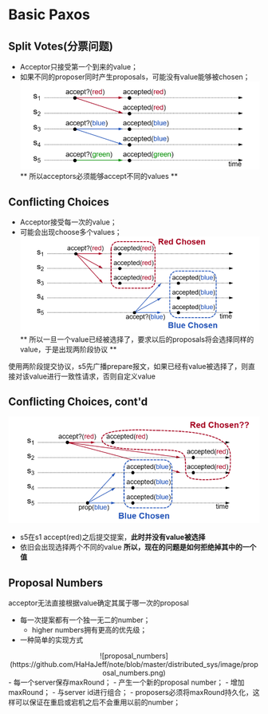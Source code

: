 # Basic Paxos
## Split Votes(分票问题)
- Acceptor只接受第一个到来的value；
- 如果不同的proposer同时产生proposals，可能没有value能够被chosen；
![split_votes](https://github.com/HaHaJeff/note/blob/master/distributed_sys/image/split_votes.png)
** 所以acceptors必须能够accept不同的values **

## Conflicting Choices
- Acceptor接受每一次的value；
- 可能会出现choose多个values；
![conflict_choices](https://github.com/HaHaJeff/note/blob/master/distributed_sys/image/conflict_choices.png)
** 所以一旦一个value已经被选择了，要求以后的proposals将会选择同样的value，于是出现两阶段协议 **

使用两阶段提交协议，s5先广播prepare报文，如果已经有value被选择了，则直接对该value进行一致性请求，否则自定义value

## Conflicting Choices, cont'd
![conflict_choices_cont'd](https://github.com/HaHaJeff/note/blob/master/distributed_sys/image/conflict_choices_cont'd.png)
- s5在s1 accept(red)之后提交提案，**此时并没有value被选择**
- 依旧会出现选择两个不同的value
**所以，现在的问题是如何拒绝掉其中的一个值**

## Proposal Numbers
acceptor无法直接根据value确定其属于哪一次的proposal
- 每一次提案都有一个独一无二的number；
	- higher numbers拥有更高的优先级；
- 一种简单的实现方式
<div align=center>
![proposal_numbers](https://github.com/HaHaJeff/note/blob/master/distributed_sys/image/proposal_numbers.png)
</div>
- 每一个server保存maxRound；
- 产生一个新的proposal number；
	- 增加maxRound；
	- 与server id进行组合；	
- proposers必须将maxRound持久化，这样可以保证在重启或宕机之后不会重用以前的number；